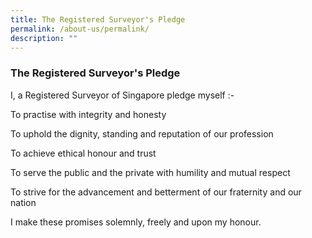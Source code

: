 ```yaml
---
title: The Registered Surveyor's Pledge
permalink: /about-us/permalink/
description: ""
---
```

### The Registered Surveyor's Pledge

I, a Registered Surveyor of Singapore pledge myself :-

To practise with integrity and honesty

To uphold the dignity, standing and reputation of our profession

To achieve ethical honour and trust

To serve the public and the private with humility and mutual respect

To strive for the advancement and betterment of our fraternity and our nation

I make these promises solemnly, freely and upon my honour.
